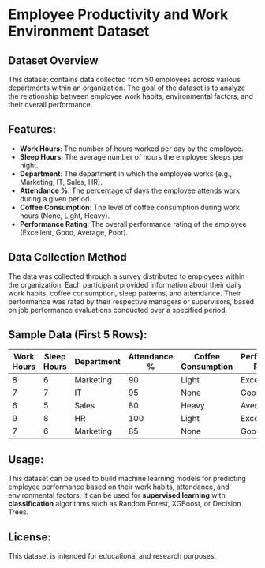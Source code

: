 
# Employee Productivity and Work Environment Dataset

## Dataset Overview
This dataset contains data collected from 50 employees across various departments within an organization. The goal of the dataset is to analyze the relationship between employee work habits, environmental factors, and their overall performance.

## Features:
- **Work Hours**: The number of hours worked per day by the employee.
- **Sleep Hours**: The average number of hours the employee sleeps per night.
- **Department**: The department in which the employee works (e.g., Marketing, IT, Sales, HR).
- **Attendance %**: The percentage of days the employee attends work during a given period.
- **Coffee Consumption**: The level of coffee consumption during work hours (None, Light, Heavy).
- **Performance Rating**: The overall performance rating of the employee (Excellent, Good, Average, Poor).

## Data Collection Method
The data was collected through a survey distributed to employees within the organization. Each participant provided information about their daily work habits, coffee consumption, sleep patterns, and attendance. Their performance was rated by their respective managers or supervisors, based on job performance evaluations conducted over a specified period.

## Sample Data (First 5 Rows):

| Work Hours | Sleep Hours | Department  | Attendance % | Coffee Consumption | Performance Rating |
|------------|-------------|-------------|--------------|--------------------|--------------------|
| 8          | 6           | Marketing   | 90           | Light              | Excellent          |
| 7          | 7           | IT          | 95           | None               | Good               |
| 6          | 5           | Sales       | 80           | Heavy              | Average            |
| 9          | 8           | HR          | 100          | Light              | Excellent          |
| 7          | 6           | Marketing   | 85           | None               | Good               |

## Usage:
This dataset can be used to build machine learning models for predicting employee performance based on their work habits, attendance, and environmental factors. It can be used for **supervised learning** with **classification** algorithms such as Random Forest, XGBoost, or Decision Trees.

## License:
This dataset is intended for educational and research purposes.
